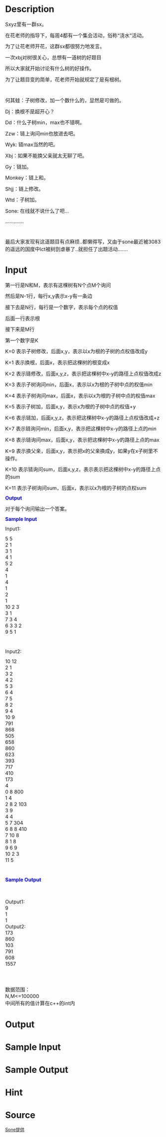 
# Description

<div class="content"><div style="margin: 8.7pt 0cm"><span style="font-size: medium">Sxyz里有一群sx。</span></div>
<div style="margin: 8.7pt 0cm"><span style="font-size: medium">在花老师的指导下，每周4都有一个集会活动，俗称“浇水”活动。</span></div>
<div style="margin: 8.7pt 0cm"><span style="font-size: medium">为了让花老师开花，这群sx都很努力地发言。</span></div>
<div style="margin: 8.7pt 0cm"><span style="font-size: medium">一次xbj对树很关心，总想有一道树的好题目</span></div>
<div style="margin: 8.7pt 0cm"><span style="font-size: medium">所以大家就开始讨论有什么树的好操作。</span></div>
<div style="margin: 8.7pt 0cm"><span style="font-size: medium">为了让题目变的简单，花老师开始就规定了是有根树。</span></div>
<div style="margin: 8.7pt 0cm"><span style="font-size: medium"> </span></div>
<div style="margin: 8.7pt 0cm"><span style="font-size: medium">何其蛙：子树修改，加一个数什么的，显然是可做的。</span></div>
<div style="margin: 8.7pt 0cm"><span style="font-size: medium">Dj：换根不是超开心？</span></div>
<div style="margin: 8.7pt 0cm"><span style="font-size: medium">Dd：什么子树min，max也不错啊。</span></div>
<div style="margin: 8.7pt 0cm"><span style="font-size: medium">Zzw：链上询问min也放进去吧。</span></div>
<div style="margin: 8.7pt 0cm"><span style="font-size: medium">Wyk: 链max当然的吧。</span></div>
<div style="margin: 8.7pt 0cm"><span style="font-size: medium">Xbj：如果不能换父亲就太无聊了吧。</span></div>
<div style="margin: 8.7pt 0cm"><span style="font-size: medium">Gy：链加。</span></div>
<div style="margin: 8.7pt 0cm"><span style="font-size: medium">Monkey：链上和。</span></div>
<div style="margin: 8.7pt 0cm"><span style="font-size: medium">Shjj：链上修改。</span></div>
<div style="margin: 8.7pt 0cm"><span style="font-size: medium">Wtd：子树加。</span></div>
<div style="margin: 8.7pt 0cm"><span style="font-size: medium">Sone: 在线就不说什么了吧...</span></div>
<div style="margin: 8.7pt 0cm"><span style="font-size: medium">.............</span></div>
<div style="margin: 8.7pt 0cm"><span style="font-size: medium"> </span></div>
<div style="margin: 8.7pt 0cm"><span style="font-size: medium">最后大家发现有这道题目有点麻烦..都懒得写，又由于sone最近被3083的遥远的国度中lct被树剖虐暴了..就担任了出题活动.......</span></div></div>

# Input

<div class="content"><div style="margin: 8.7pt 0cm"><span style="font-size: medium">第一行是N和M，表示有这棵树有N个点M个询问</span></div>
<div style="margin: 8.7pt 0cm"><span style="font-size: medium">然后是N-1行，每行x,y表示x-y有一条边</span></div>
<div style="margin: 8.7pt 0cm"><span style="font-size: medium">接下去是N行，每行是一个数字，表示每个点的权值</span></div>
<div style="margin: 8.7pt 0cm"><span style="font-size: medium">后面一行表示根</span></div>
<div style="margin: 8.7pt 0cm"><span style="font-size: medium">接下来是M行</span></div>
<div style="margin: 8.7pt 0cm"><span style="font-size: medium">第一个数字是K</span></div>
<div style="margin: 8.7pt 0cm"><span style="font-size: medium">K=0 表示子树修改，后面x,y，表示以x为根的子树的点权值改成y</span></div>
<div style="margin: 8.7pt 0cm"><span style="font-size: medium">K=1 表示换根，后面x，表示把这棵树的根变成x</span></div>
<div style="margin: 8.7pt 0cm"><span style="font-size: medium">K=2 表示链修改，后面x,y,z，表示把这棵树中x-y的路径上点权值改成z</span></div>
<div style="margin: 8.7pt 0cm"><span style="font-size: medium">K=3 表示子树询问min，后面x，表示以x为根的子树中点的权值min</span></div>
<div style="margin: 8.7pt 0cm"><span style="font-size: medium">K=4 表示子树询问max，后面x，表示以x为根的子树中点的权值max</span></div>
<div style="margin: 8.7pt 0cm"><span style="font-size: medium">K=5 表示子树加，后面x,y，表示x为根的子树中点的权值+y</span></div>
<div style="margin: 8.7pt 0cm"><span style="font-size: medium">K=6 表示链加，后面x,y,z，表示把这棵树中x-y的路径上点权值改成+z</span></div>
<div style="margin: 8.7pt 0cm"><span style="font-size: medium">K=7 表示链询问min，后面x,y，表示把这棵树中x-y的路径上点的min</span></div>
<div style="margin: 8.7pt 0cm"><span style="font-size: medium">K=8 表示链询问max，后面x,y，表示把这棵树中x-y的路径上点的max</span></div>
<div style="margin: 8.7pt 0cm"><span style="font-size: medium">K=9 表示换父亲，后面x,y，表示把x的父亲换成y，如果y在x子树里不操作。</span></div>
<div style="margin: 8.7pt 0cm"><span style="font-size: medium">K=10 表示链询问sum，后面x,y,z，表示表示把这棵树中x-y的路径上点的sum</span></div>
<div style="margin: 8.7pt 0cm"><span style="font-size: medium">K=11 表示子树询问sum，后面x，表示以x为根的子树的点权sum</span></div>
<div style="margin: 8.7pt 0cm"><span style="font-size: medium"><b><span style="color: blue">Output</span></b></span></div>
<div style="margin: 8.7pt 0cm"><span style="font-size: medium">对于每个询问输出一个答案。</span></div>
<div style="margin: 8.7pt 0cm"><span style="font-size: medium"><b><span style="color: blue">Sample Input</span></b></span></div>
<div style="margin: 8.7pt 0cm"><span style="font-size: medium">Input1: </span></div>
<div><span style="font-size: medium">5 5</span></div>
<div><span style="font-size: medium">2 1</span></div>
<div><span style="font-size: medium">3 1</span></div>
<div><span style="font-size: medium">4 1</span></div>
<div><span style="font-size: medium">5 2</span></div>
<div><span style="font-size: medium">4</span></div>
<div><span style="font-size: medium">1</span></div>
<div><span style="font-size: medium">4</span></div>
<div><span style="font-size: medium">1</span></div>
<div><span style="font-size: medium">2</span></div>
<div><span style="font-size: medium">1</span></div>
<div><span style="font-size: medium">10 2 3</span></div>
<div><span style="font-size: medium">3 1</span></div>
<div><span style="font-size: medium">7 3 4</span></div>
<div><span style="font-size: medium">6 3 3 2</span></div>
<div><span style="font-size: medium">9 5 1</span></div>
<div style="margin: 8.7pt 0cm"><span style="font-size: medium"> </span></div>
<div style="margin: 8.7pt 0cm"><span style="font-size: medium">Input2: </span></div>
<div><span style="font-size: medium">10 12</span></div>
<div><span style="font-size: medium">2 1</span></div>
<div><span style="font-size: medium">3 2</span></div>
<div><span style="font-size: medium">4 2</span></div>
<div><span style="font-size: medium">5 3</span></div>
<div><span style="font-size: medium">6 4</span></div>
<div><span style="font-size: medium">7 5</span></div>
<div><span style="font-size: medium">8 2</span></div>
<div><span style="font-size: medium">9 4</span></div>
<div><span style="font-size: medium">10 9</span></div>
<div><span style="font-size: medium">791</span></div>
<div><span style="font-size: medium">868</span></div>
<div><span style="font-size: medium">505</span></div>
<div><span style="font-size: medium">658</span></div>
<div><span style="font-size: medium">860</span></div>
<div><span style="font-size: medium">623</span></div>
<div><span style="font-size: medium">393</span></div>
<div><span style="font-size: medium">717</span></div>
<div><span style="font-size: medium">410</span></div>
<div><span style="font-size: medium">173</span></div>
<div><span style="font-size: medium">4</span></div>
<div><span style="font-size: medium">0 8 800</span></div>
<div><span style="font-size: medium">1 4</span></div>
<div><span style="font-size: medium">2 8 2 103</span></div>
<div><span style="font-size: medium">3 9</span></div>
<div><span style="font-size: medium">4 4</span></div>
<div><span style="font-size: medium">5 7 304</span></div>
<div><span style="font-size: medium">6 8 8 410</span></div>
<div><span style="font-size: medium">7 10 8</span></div>
<div><span style="font-size: medium">8 1 8</span></div>
<div><span style="font-size: medium">9 6 9</span></div>
<div><span style="font-size: medium">10 2 3</span></div>
<div><span style="font-size: medium">11 5</span></div>
<div style="margin: 8.7pt 0cm"><span style="font-size: medium"><b> </b></span></div>
<div style="margin: 8.7pt 0cm"><span style="font-size: medium"><b><span style="color: blue">Sample Output</span></b></span></div>
<div><span style="font-size: medium"> </span></div>
<div><span style="font-size: medium"> </span></div>
<div><span style="font-size: medium">Output1:</span></div>
<div><span style="font-size: medium">9</span></div>
<div><span style="font-size: medium">1</span></div>
<div><span style="font-size: medium">1</span></div>
<div><span style="font-size: medium">Output2:</span></div>
<div><span style="font-size: medium">173</span></div>
<div><span style="font-size: medium">860</span></div>
<div><span style="font-size: medium">103</span></div>
<div><span style="font-size: medium">791</span></div>
<div><span style="font-size: medium">608</span></div>
<div><span style="font-size: medium">1557</span></div>
<div><span style="font-size: medium"> </span></div>
<div><span style="font-size: medium"> </span></div>
<div><span style="font-size: medium"> </span></div>
<div><span style="font-size: medium">数据范围：</span></div>
<div><span style="font-size: medium">N,M&lt;=100000</span></div>
<div><span style="font-size: medium">中间所有的值计算在c++的int内</span></div></div>

# Output

<div class="content"></div>

# Sample Input

<div class="content"><span class="sampledata"></span></div>

# Sample Output

<div class="content"><span class="sampledata"></span></div>

# Hint

<div class="content"><p></p></div>

# Source

<div class="content"><p><a href="problemset.php?search=Sone提供">Sone提供</a></p></div>

